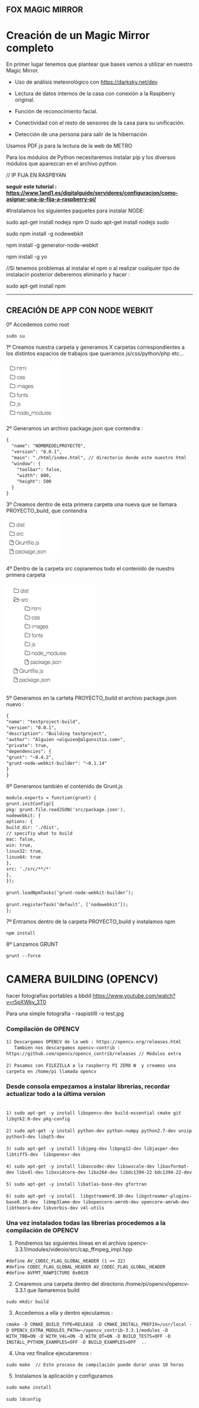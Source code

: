 ## FOX MAGIC MIRROR

# Creación de un Magic Mirror completo

En primer lugar tenemos que plantear que bases vamos a utilizar en nuestro Magic Mirror.

- Uso de análisis meteorológico con <https://darksky.net/dev>

- Lectura de datos internos de la casa con conexión a la Raspberry original.

- Función de reconocimiento facial.

- Conectividad con el resto de sensores de la casa para su unificación.

- Detección de una persona para salir de la hibernación


Usamos PDF.js para la lectura de la web de METRO

Para los módulos de Python necesitaremos instalar pip y los diversos módulos que aparezcan en el archivo python.


// IP FIJA EN RASPBYAN

**seguir este tutorial : https://www.1and1.es/digitalguide/servidores/configuracion/como-asignar-una-ip-fija-a-raspberry-pi/**

#Instalamos los siguientes paquetes para instalar NODE:

sudo apt-get install nodejs npm O sudo apt-get install nodejs sudo

sudo npm install -g nodewebkit

npm install -g generator-node-webkit
 
npm install -g yo

//Si tenemos problemas al instalar el npm o al realizar cualquier tipo de instalacin posterior deberemos eliminarlo y hacer :

sudo apt-get install npm

----------------------------------------------------------------------------------------

## CREACIÓN DE APP CON NODE WEBKIT

0º Accedemos como root

```
sudo su
```

1º Creamos nuestra carpeta y generamos X carpetas correspondientes a los distintos espacios de trabajos que queramos js/css/python/php etc...

![image](/imagenes/1.png)

2º Generamos un archivo package.json que contendra :

```
{
  "name": "NOMBREDELPROYECTO",
  "version": "0.0.1",
  "main": "./html/index.html", // directorio donde este nuestro html
  "window": {
    "toolbar": false,
    "width": 800,
    "height": 500
  }
}
```


3º Creamos dentro de esta primera carpeta una nueva que se llamara  PROYECTO_build, que contendra 

![image](/imagenes/3.png)

4º Dentro de la carpeta src copiaremos todo el contenido de nuestro primera carpeta

![image](/imagenes/4.png)

5º Generamos en la carteta PROYECTO_build el archivo package.json nuevo :

```
{
"name": "testproject-build",
"version": "0.0.1",
"description": "Building testproject",
"author": "Alguien <alguien@algunsitio.com>",
"private": true,
"dependencies": {
"grunt": "~0.4.2",
"grunt-node-webkit-builder": "~0.1.14"
}
}
```


6º Generamos también el contenido de Grunt.js 

```
module.exports = function(grunt) {
grunt.initConfig({
pkg: grunt.file.readJSON('src/package.json'),
nodewebkit: {
options: {
build_dir: './dist',
// specifiy what to build
mac: false,
win: true,
linux32: true,
linux64: true
},
src: './src/**/*'
},
});

grunt.loadNpmTasks(‘grunt-node-webkit-builder’);

grunt.registerTask(‘default’, [‘nodewebkit’]);
};
```

7º Entramos dentro de la carpeta PROYECTO_build y instalamos npm

```
npm install
```

8º Lanzamos GRUNT

```
grunt --force
```


# CAMERA BUILDING (OPENCV)

hacer fotografias portables a bbdd https://www.youtube.com/watch?v=r5pXWky_3T0

Para una simple fotografía  - raspistilll -o test.jpg



### Compilación de  OPENCV
```
1) Descargamos OPENCV de la web : https://opencv.org/releases.html
   También nos descargamos opencv-contrib : https://github.com/opencv/opencv_contrib/releases // Módulos extra

2) Pasamos con FILEZILLA a la raspberry PI ZERO W  y creamos una carpeta en /home/pi llamada opencv
```

### Desde consola empezamos a instalar librerias, recordar actualizar todo a la última version 

```

1) sudo apt-get -y install libopencv-dev build-essential cmake git libgtk2.0-dev pkg-config

2) sudo apt-get -y install python-dev python-numpy python2.7-dev unzip python3-dev libqt5-dev

3) sudo apt-get -y install libjpeg-dev libpng12-dev libjasper-dev libtiff5-dev  libopenexr-dev

4) sudo apt-get -y install libavcodec-dev libswscale-dev libavformat-dev libv4l-dev libxvidcore-dev libx264-dev libdc1394-22 bdc1394-22-dev

5) sudo apt-get -y install libatlas-base-dev gfortran 

6) sudo apt-get -y install  libgstreamer0.10-dev libgstreamer-plugins-base0.10-dev  libmp3lame-dev libopencore-amrnb-dev opencore-amrwb-dev libtheora-dev libvorbis-dev v4l-utils 

```

### Una vez instalados todas las librerias procedemos a la compilación de OPENCV


1) Pondremos las siguientes líneas en el archivo opencv-3.3.1/modules/videoio/src/cap_ffmpeg_impl.hpp

```
#define AV_CODEC_FLAG_GLOBAL_HEADER (1 << 22)
#define CODEC_FLAG_GLOBAL_HEADER AV_CODEC_FLAG_GLOBAL_HEADER
#define AVFMT_RAWPICTURE 0x0020

```

2) Crearemos una carpeta dentro del directorio /home/pi/opencv/opencv-3.3.1 que llamaremos build

```
sudo mkdir build

```
3) Accedemos a ella y dentro ejecutamos : 

```
cmake -D CMAKE_BUILD_TYPE=RELEASE -D CMAKE_INSTALL_PREFIX=/usr/local -D OPENCV_EXTRA_MODULES_PATH=~/opencv_contrib-3.3.1/modules -D WITH_TBB=ON -D WITH_V4L=ON -D WITH_QT=ON -D BUILD_TESTS=OFF -D INSTALL_PYTHON_EXAMPLES=OFF -D BUILD_EXAMPLES=OFF  ..
```

4) Una vez finalice ejecutaremos :
```
sudo make  // Este proceso de compilación puede durar unas 10 horas
```

5) Instalamos la aplicación y configuramos

```
sudo make install
 
sudo ldconfig
```

